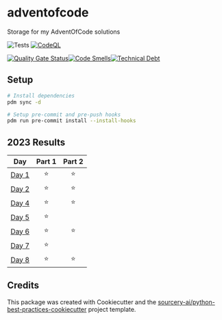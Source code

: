 # adventofcode

Storage for my AdventOfCode solutions

![Tests](https://github.com/darac/adventofcode/workflows/Test/badge.svg)
[![CodeQL](https://github.com/darac/adventofcode/workflows/CodeQL/badge.svg)](https://github.com/darac/adventofcode/security/code-scanning)

[![Quality Gate Status](https://sonarcloud.io/api/project_badges/measure?project=darac_adventofcode&metric=alert_status)](https://sonarcloud.io/summary/new_code?id=darac_adventofcode)[![Code Smells](https://sonarcloud.io/api/project_badges/measure?project=darac_adventofcode&metric=code_smells)](https://sonarcloud.io/summary/new_code?id=darac_adventofcode)[![Technical Debt](https://sonarcloud.io/api/project_badges/measure?project=darac_adventofcode&metric=sqale_index)](https://sonarcloud.io/summary/new_code?id=darac_adventofcode)

## Setup

```sh
# Install dependencies
pdm sync -d

# Setup pre-commit and pre-push hooks
pdm run pre-commit install --install-hooks
```

<!--- advent_readme_stars table --->
## 2023 Results

| Day | Part 1 | Part 2 |
| :---: | :---: | :---: |
| [Day 1](https://adventofcode.com/2023/day/1) | ⭐ | ⭐ |
| [Day 2](https://adventofcode.com/2023/day/2) | ⭐ | ⭐ |
| [Day 4](https://adventofcode.com/2023/day/4) | ⭐ | ⭐ |
| [Day 5](https://adventofcode.com/2023/day/5) | ⭐ |   |
| [Day 6](https://adventofcode.com/2023/day/6) | ⭐ | ⭐ |
| [Day 7](https://adventofcode.com/2023/day/7) | ⭐ |   |
| [Day 8](https://adventofcode.com/2023/day/8) | ⭐ | ⭐ |
<!--- advent_readme_stars table --->

## Credits

This package was created with Cookiecutter and the [sourcery-ai/python-best-practices-cookiecutter](https://github.com/sourcery-ai/python-best-practices-cookiecutter) project template.
